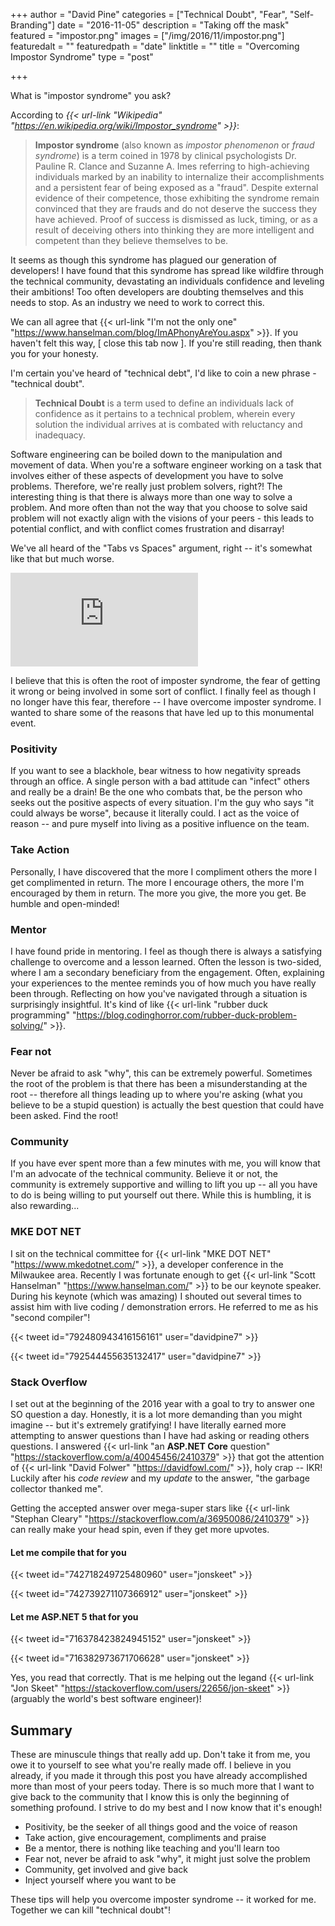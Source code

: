 +++
author = "David Pine"
categories = ["Technical Doubt", "Fear", "Self-Branding"]
date = "2016-11-05"
description = "Taking off the mask"
featured = "impostor.png"
images = ["/img/2016/11/impostor.png"]
featuredalt = ""
featuredpath = "date"
linktitle = ""
title = "Overcoming Impostor Syndrome"
type = "post"

+++

What is "impostor syndrome" you ask?

According to <cite>{{< url-link "Wikipedia" "https://en.wikipedia.org/wiki/Impostor_syndrome" >}}</cite>:

>**Impostor syndrome** (also known as *impostor phenomenon* or *fraud syndrome*) is a term coined in 1978 by clinical psychologists Dr. Pauline R. Clance and Suzanne A.
> Imes referring to high-achieving individuals marked by an inability to internalize their accomplishments and a persistent fear of being exposed as a "fraud".
> Despite external evidence of their competence, those exhibiting the syndrome remain convinced that they are frauds and do not deserve the success they have achieved.
> Proof of success is dismissed as luck, timing, or as a result of deceiving others into thinking they are more intelligent and competent than they believe themselves to be.

It seems as though this syndrome has plagued our generation of developers! I have found that this syndrome has spread like wildfire through the
technical community, devastating an individuals confidence and leveling their ambitions! Too often developers are doubting themselves and this needs to stop. As an
industry we need to work to correct this.

We can all agree that {{< url-link "I'm not the only one" "https://www.hanselman.com/blog/ImAPhonyAreYou.aspx" >}}. If you haven't felt this way, [ close this tab now ]. If you're still
reading, then thank you for your honesty.

I'm certain you've heard of "technical debt", I'd like to coin a new phrase - "technical doubt".

>**Technical Doubt** is a term used to define an individuals lack of confidence as it pertains to a technical problem, wherein every solution the individual arrives at is
> combated with reluctancy and inadequacy.

Software engineering can be boiled down to the manipulation and movement of data. When you're a software engineer working on a task that involves either of these aspects of development you have to solve problems. Therefore, we're really just problem solvers, right?! The interesting thing is that there is always more than one way to solve a problem. And more often than not the way that you choose to solve said problem will not exactly align with the visions of your peers - this leads to potential conflict, and with conflict comes frustration and disarray!

We've all heard of the "Tabs vs Spaces" argument, right -- it's somewhat like that but much worse.

<div class="iframe_container">
    <iframe src="https://www.youtube.com/embed/cowtgmZuai0" frameborder="0" allowfullscreen></iframe>
</div>

I believe that this is often the root of imposter syndrome, the fear of getting it wrong or being involved in some sort of conflict. I finally feel as though I no longer have this
fear, therefore -- I have overcome imposter syndrome. I wanted to share some of the reasons that have led up to this monumental event.

### Positivity

If you want to see a blackhole, bear witness to how negativity spreads through an office. A single person with a bad attitude can "infect" others and really be a drain! Be the one who combats that, be the person who seeks out the positive aspects of every situation. I'm the guy who says "it could always be worse", because it literally could. I act as the voice of reason -- and pure myself into living as a positive influence on the team.

### Take Action

Personally, I have discovered that the more I compliment others the more I get complimented in return. The more I encourage others, the more I'm encouraged by them in return.
The more you give, the more you get. Be humble and open-minded!

### Mentor

I have found pride in mentoring. I feel as though there is always a satisfying challenge to overcome and a lesson learned. Often the lesson is two-sided, where I am a secondary beneficiary from the engagement. Often, explaining your experiences to the mentee reminds you of how much you have really been through. Reflecting on how you've navigated through a situation is surprisingly insightful. It's kind of like {{< url-link "rubber duck programming" "https://blog.codinghorror.com/rubber-duck-problem-solving/" >}}.

### Fear not

Never be afraid to ask "why", this can be extremely powerful. Sometimes the root of the problem is that there has been a misunderstanding at the root -- therefore all things leading up to where you're asking (what you believe to be a stupid question) is actually the best question that could have been asked. Find the root!

### Community

If you have ever spent more than a few minutes with me, you will know that I'm an advocate of the technical community. Believe it or not, the community is extremely supportive and willing to lift you up -- all you have to do is being willing to put yourself out there. While this is humbling, it is also rewarding...

### MKE DOT NET

I sit on the technical committee for {{< url-link "MKE DOT NET" "https://www.mkedotnet.com/" >}}, a developer conference in the Milwaukee area. Recently I was fortunate enough to get
{{< url-link "Scott Hanselman" "https://www.hanselman.com/" >}} to be our keynote speaker.
During his keynote (which was amazing) I shouted out several times to assist him with live coding / demonstration errors. He referred to me as his "second compiler"!

{{< tweet id="792480943416156161" user="davidpine7" >}}

{{< tweet id="792544455635132417" user="davidpine7" >}}

### Stack Overflow

I set out at the beginning of the 2016 year with a goal to try to answer one SO question a day. Honestly, it is a lot more demanding than you might imagine -- but it's extremely gratifying! I have literally earned more attempting to answer questions than I have had asking or reading others questions. I answered {{< url-link "an **ASP.NET Core** question" "https://stackoverflow.com/a/40045456/2410379" >}} that got the attention of {{< url-link "David Folwer" "https://davidfowl.com/" >}}, holy crap -- IKR! Luckily after his *code review* and my *update* to the answer, "the garbage collector thanked me".

Getting the accepted answer over mega-super stars like {{< url-link "Stephan Cleary" "https://stackoverflow.com/a/36950086/2410379" >}} can really make your head spin, even if they get more upvotes.

#### Let me compile that for you

{{< tweet id="742718249725480960" user="jonskeet" >}}

{{< tweet id="742739271107366912" user="jonskeet" >}}

#### Let me ASP.NET 5 that for you

{{< tweet id="716378423824945152" user="jonskeet" >}}

{{< tweet id="716382973671706628" user="jonskeet" >}}

Yes, you read that correctly. That is me helping out the legand {{< url-link "Jon Skeet" "https://stackoverflow.com/users/22656/jon-skeet" >}} (arguably the world's best software engineer)!

## Summary

These are minuscule things that really add up. Don't take it from me, you owe it to yourself to see what you're really made off. I believe in you already, if you made it through this post you have already accomplished more than most of your peers today. There is so much more that I want to give back to the community that I know this is only the beginning of something profound. I strive to do my best and I now know that it's enough!

- Positivity, be the seeker of all things good and the voice of reason
- Take action, give encouragement, compliments and praise
- Be a mentor, there is nothing like teaching and you'll learn too
- Fear not, never be afraid to ask "why", it might just solve the problem
- Community, get involved and give back
- Inject yourself where you want to be

These tips will help you overcome imposter syndrome -- it worked for me. Together we can kill "technical doubt"!
